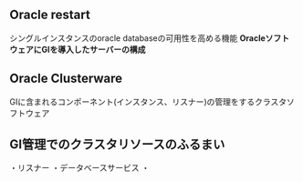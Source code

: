 ## Oracle restart
シングルインスタンスのoracle databaseの可用性を高める機能
**OracleソフトウェアにGIを導入したサーバーの構成**
## Oracle Clusterware
GIに含まれるコンポーネント(インスタンス、リスナー)の管理をするクラスタソフトウェア
## GI管理でのクラスタリソースのふるまい
・リスナー
・データベースサービス
・
